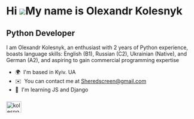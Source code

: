 Hi ![](https://user-images.githubusercontent.com/18350557/176309783-0785949b-9127-417c-8b55-ab5a4333674e.gif)My name is Olexandr Kolesnyk
=========================================================================================================================================

Python Developer
----------------

I am Olexandr Kolesnyk, an enthusiast with 2 years of Python experience, boasts language skills: English (B1), Russian (C2), Ukrainian (Native), and German (A2), and aspiring to gain commercial programming expertise

*   🌍  I'm based in Kyiv. UA
*   ✉️  You can contact me at Sheredscreen@gmail.com 
*   🧠  I'm learning JS and Django
<h3 align="left"></h3>
<p align="left">

<a href="https://www.leetcode.com/kolesnqk" target="blank"><img align="center" src="https://raw.githubusercontent.com/rahuldkjain/github-profile-readme-generator/master/src/images/icons/Social/leet-code.svg" alt="kolesnqk" height="30" width="40" /></a>
</p>
